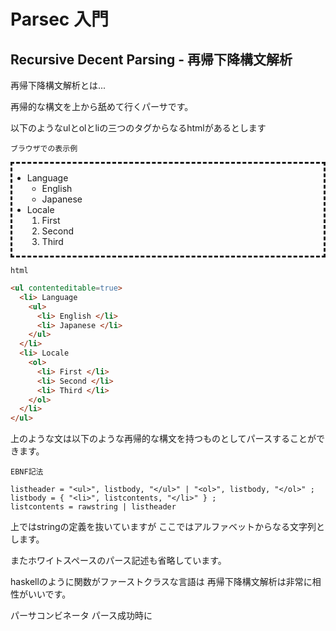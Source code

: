 Parsec 入門 
===========


Recursive Decent Parsing - 再帰下降構文解析
-------------------------------------------

再帰下降構文解析とは...

再帰的な構文を上から舐めて行くパーサです。

以下のようなulとolとliの三つのタグからなるhtmlがあるとします

`ブラウザでの表示例`

<div style="border-style:dashed">
<ul>
  <li> Language
    <ul>
      <li> English </li>
      <li> Japanese </li>
    </ul>
  </li>
  <li> Locale
    <ol>
      <li> First </li>
      <li> Second </li>
      <li> Third </li>
    </ol>
  </li>
</ul>
</div>

`html`

```html
<ul contenteditable=true>
  <li> Language
    <ul>
      <li> English </li>
      <li> Japanese </li>
    </ul>
  </li>
  <li> Locale
    <ol>
      <li> First </li>
      <li> Second </li>
      <li> Third </li>
    </ol>
  </li>
</ul>
```

上のような文は以下のような再帰的な構文を持つものとしてパースすることができます。

`EBNF記法`

```
listheader = "<ul>", listbody, "</ul>" | "<ol>", listbody, "</ol>" ;
listbody = { "<li>", listcontents, "</li>" } ;
listcontents = rawstring | listheader
```
上ではstringの定義を抜いていますが
ここではアルファベットからなる文字列とします。

またホワイトスペースのパース記述も省略しています。


haskellのように関数がファーストクラスな言語は
再帰下降構文解析は非常に相性がいいです。

パーサコンビネータ パース成功時に



